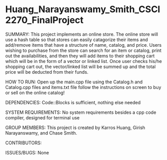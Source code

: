 # Huang_Narayanswamy_Smith_CSCI2270_FinalProject

SUMMARY:
This project implements an online store. The online store will use a hash table so that stores can easily catagorize their items and add/remove items that have a structure of name, catalog, and price. Users wishing to purchase from the store can search for an item or catalog, print out the availabilities, and then they will add items to their shopping cart which will be in the form of a vector or linked list. Once user checks his/he shopping cart out, the vector/linked list will be summed up and the total price will be deducted from their funds.

HOW TO RUN:
Open up the main.cpp file using the Catalog.h and Catalog.cpp files and items.txt file 
follow the instructions on screen to buy or sell on the online catalog!

DEPENDENCIES:
Code::Blocks is sufficient, nothing else needed

SYSTEM REQUIREMENTS:
No system requirements besides a cpp code compiler, designed for terminal use

GROUP MEMBERS:
This project is created by Karros Huang, Girish Narayanswamy, and Chase Smith.

CONTRIBUTORS:

ISSUES/BUGS:
None
